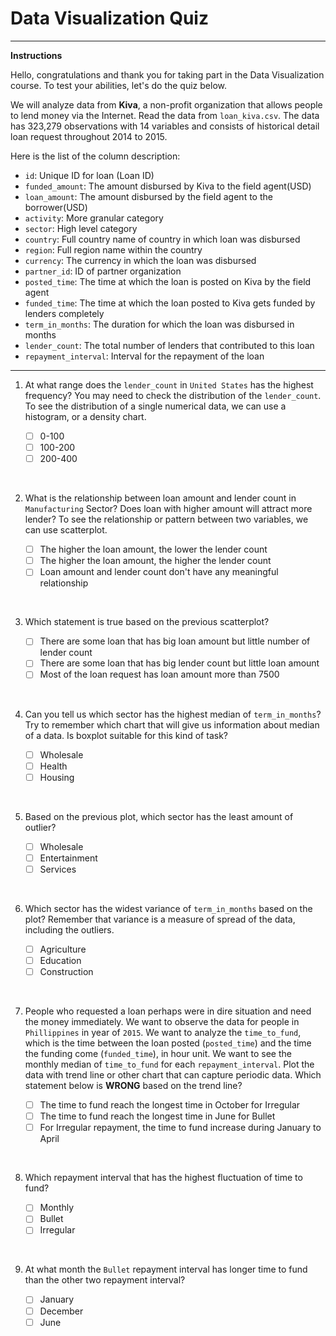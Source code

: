 # Data Visualization Quiz
___
**Instructions**

Hello, congratulations and thank you for taking part in the Data Visualization course. To test your abilities, let's do the quiz below.
 
We will analyze data from **Kiva**, a non-profit organization that allows people to lend money via the Internet. Read the data from `loan_kiva.csv`. The data has 323,279 observations with 14 variables and consists of historical detail loan request throughout 2014 to 2015. 

Here is the list of the column description:

* `id`: Unique ID for loan (Loan ID)
* `funded_amount`: The amount disbursed by Kiva to the field agent(USD)
* `loan_amount`: The amount disbursed by the field agent to the borrower(USD)
* `activity`: More granular category
* `sector`: High level category
* `country`: Full country name of country in which loan was disbursed
* `region`: Full region name within the country
* `currency`: The currency in which the loan was disbursed
* `partner_id`: ID of partner organization
* `posted_time`: The time at which the loan is posted on Kiva by the field agent
* `funded_time`: The time at which the loan posted to Kiva gets funded by lenders completely
* `term_in_months`: The duration for which the loan was disbursed in months
* `lender_count`: The total number of lenders that contributed to this loan
* `repayment_interval`: Interval for the repayment of the loan
___

1. At what range does the `lender_count` in `United States` has the highest frequency? You may need to check the distribution of the `lender_count`. To see the distribution of a single numerical data, we can use a histogram, or a density chart.

   - [ ] 0-100
   - [ ] 100-200
   - [ ] 200-400
   
<br>   
   
2. What is the relationship between loan amount and lender count in `Manufacturing` Sector? Does loan with higher amount will attract more lender? To see the relationship or pattern between two variables, we can use scatterplot.

   - [ ] The higher the loan amount, the lower the lender count
   - [ ] The higher the loan amount, the higher the lender count
   - [ ] Loan amount and lender count don't have any meaningful relationship

<br>

3. Which statement is true based on the previous scatterplot?

   - [ ] There are some loan that has big loan amount but little number of lender count
   - [ ] There are some loan that has big lender count but little loan amount
   - [ ] Most of the loan request has loan amount more than 7500
   
<br>
   
4. Can you tell us which sector has the highest median of `term_in_months`? Try to remember which chart that will give us information about median of a data. Is boxplot suitable for this kind of task?

   - [ ] Wholesale
   - [ ] Health
   - [ ] Housing

<br>
   
5. Based on the previous plot, which sector has the least amount of outlier? 

   - [ ] Wholesale
   - [ ] Entertainment
   - [ ] Services

<br>

6. Which sector has the widest variance of `term_in_months` based on the plot? Remember that variance is a measure of spread of the data, including the outliers.

   - [ ] Agriculture
   - [ ] Education 
   - [ ] Construction

<br>

7. People who requested a loan perhaps were in dire situation and need the money immediately. We want to observe the data for people in `Phillippines` in year of `2015`. We want to analyze the `time_to_fund`, which is the time between the loan posted (`posted_time`) and the time the funding come (`funded_time`), in hour unit.  We want to see the monthly median of `time_to_fund` for each `repayment_interval`. Plot the data with trend line or other chart that can capture periodic data. Which statement below is **WRONG** based on the trend line?

   - [ ] The time to fund reach the longest time in October for Irregular
   - [ ] The time to fund reach the longest time in June for Bullet
   - [ ] For Irregular repayment, the time to fund increase during January to April

<br>

8. Which repayment interval that has the highest fluctuation of time to fund?

   - [ ] Monthly
   - [ ] Bullet
   - [ ] Irregular

<br>

9. At what month the `Bullet` repayment interval has longer time to fund than the other two repayment interval?

   - [ ] January
   - [ ] December
   - [ ] June   
